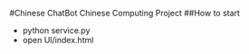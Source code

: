 #Chinese ChatBot
Chinese Computing Project
##How to start
- python service.py
- open UI/index.html
  